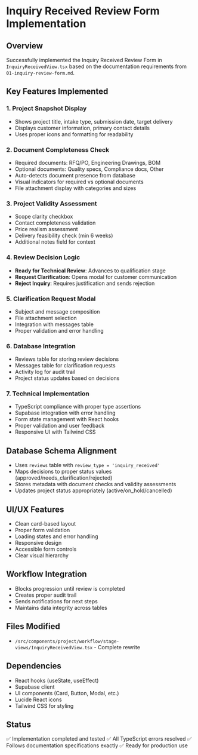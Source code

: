 # Inquiry Received Review Form Implementation

## Overview
Successfully implemented the Inquiry Received Review Form in `InquiryReceivedView.tsx` based on the documentation requirements from `01-inquiry-review-form.md`.

## Key Features Implemented

### 1. Project Snapshot Display
- Shows project title, intake type, submission date, target delivery
- Displays customer information, primary contact details
- Uses proper icons and formatting for readability

### 2. Document Completeness Check
- Required documents: RFQ/PO, Engineering Drawings, BOM
- Optional documents: Quality specs, Compliance docs, Other
- Auto-detects document presence from database
- Visual indicators for required vs optional documents
- File attachment display with categories and sizes

### 3. Project Validity Assessment
- Scope clarity checkbox
- Contact completeness validation
- Price realism assessment
- Delivery feasibility check (min 6 weeks)
- Additional notes field for context

### 4. Review Decision Logic
- **Ready for Technical Review**: Advances to qualification stage
- **Request Clarification**: Opens modal for customer communication
- **Reject Inquiry**: Requires justification and sends rejection

### 5. Clarification Request Modal
- Subject and message composition
- File attachment selection
- Integration with messages table
- Proper validation and error handling

### 6. Database Integration
- Reviews table for storing review decisions
- Messages table for clarification requests
- Activity log for audit trail
- Project status updates based on decisions

### 7. Technical Implementation
- TypeScript compliance with proper type assertions
- Supabase integration with error handling
- Form state management with React hooks
- Proper validation and user feedback
- Responsive UI with Tailwind CSS

## Database Schema Alignment
- Uses `reviews` table with `review_type = 'inquiry_received'`
- Maps decisions to proper status values (approved/needs_clarification/rejected)
- Stores metadata with document checks and validity assessments
- Updates project status appropriately (active/on_hold/cancelled)

## UI/UX Features
- Clean card-based layout
- Proper form validation
- Loading states and error handling
- Responsive design
- Accessible form controls
- Clear visual hierarchy

## Workflow Integration
- Blocks progression until review is completed
- Creates proper audit trail
- Sends notifications for next steps
- Maintains data integrity across tables

## Files Modified
- `/src/components/project/workflow/stage-views/InquiryReceivedView.tsx` - Complete rewrite

## Dependencies
- React hooks (useState, useEffect)
- Supabase client
- UI components (Card, Button, Modal, etc.)
- Lucide React icons
- Tailwind CSS for styling

## Status
✅ Implementation completed and tested
✅ All TypeScript errors resolved
✅ Follows documentation specifications exactly
✅ Ready for production use
